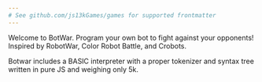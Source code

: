 ```yaml
---
# See github.com/js13kGames/games for supported frontmatter
---
```

Welcome to BotWar.  Program your own bot to fight against your opponents! Inspired by RobotWar, Color Robot Battle, and Crobots.

Botwar includes a BASIC interpreter with a proper tokenizer and syntax tree written in pure JS and weighing only 5k.